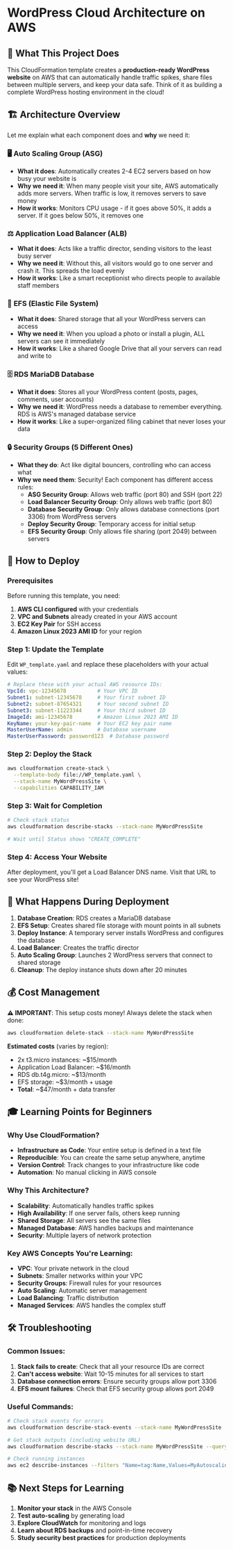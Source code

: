 # WordPress Cloud Architecture on AWS

## 🎯 What This Project Does

This CloudFormation template creates a **production-ready WordPress website** on AWS that can automatically handle traffic spikes, share files between multiple servers, and keep your data safe. Think of it as building a complete WordPress hosting environment in the cloud!

## 🏗️ Architecture Overview

Let me explain what each component does and **why** we need it:

### 🖥️ **Auto Scaling Group (ASG)**
- **What it does**: Automatically creates 2-4 EC2 servers based on how busy your website is
- **Why we need it**: When many people visit your site, AWS automatically adds more servers. When traffic is low, it removes servers to save money
- **How it works**: Monitors CPU usage - if it goes above 50%, it adds a server. If it goes below 50%, it removes one

### ⚖️ **Application Load Balancer (ALB)**
- **What it does**: Acts like a traffic director, sending visitors to the least busy server
- **Why we need it**: Without this, all visitors would go to one server and crash it. This spreads the load evenly
- **How it works**: Like a smart receptionist who directs people to available staff members

### 📁 **EFS (Elastic File System)**
- **What it does**: Shared storage that all your WordPress servers can access
- **Why we need it**: When you upload a photo or install a plugin, ALL servers can see it immediately
- **How it works**: Like a shared Google Drive that all your servers can read and write to

### 🗄️ **RDS MariaDB Database**
- **What it does**: Stores all your WordPress content (posts, pages, comments, user accounts)
- **Why we need it**: WordPress needs a database to remember everything. RDS is AWS's managed database service
- **How it works**: Like a super-organized filing cabinet that never loses your data

### 🔒 **Security Groups (5 Different Ones)**
- **What they do**: Act like digital bouncers, controlling who can access what
- **Why we need them**: Security! Each component has different access rules:
  - **ASG Security Group**: Allows web traffic (port 80) and SSH (port 22)
  - **Load Balancer Security Group**: Only allows web traffic (port 80)
  - **Database Security Group**: Only allows database connections (port 3306) from WordPress servers
  - **Deploy Security Group**: Temporary access for initial setup
  - **EFS Security Group**: Only allows file sharing (port 2049) between servers

## 🚀 How to Deploy

### Prerequisites
Before running this template, you need:
1. **AWS CLI configured** with your credentials
2. **VPC and Subnets** already created in your AWS account
3. **EC2 Key Pair** for SSH access
4. **Amazon Linux 2023 AMI ID** for your region

### Step 1: Update the Template
Edit `WP_template.yaml` and replace these placeholders with your actual values:
```yaml
# Replace these with your actual AWS resource IDs:
VpcId: vpc-12345678          # Your VPC ID
Subnet1: subnet-12345678     # Your first subnet ID
Subnet2: subnet-87654321     # Your second subnet ID  
Subnet3: subnet-11223344     # Your third subnet ID
ImageId: ami-12345678        # Amazon Linux 2023 AMI ID
KeyName: your-key-pair-name  # Your EC2 key pair name
MasterUserName: admin        # Database username
MasterUserPassword: password123  # Database password
```

### Step 2: Deploy the Stack
```bash
aws cloudformation create-stack \
  --template-body file://WP_template.yaml \
  --stack-name MyWordPressSite \
  --capabilities CAPABILITY_IAM
```

### Step 3: Wait for Completion
```bash
# Check stack status
aws cloudformation describe-stacks --stack-name MyWordPressSite

# Wait until Status shows "CREATE_COMPLETE"
```

### Step 4: Access Your Website
After deployment, you'll get a Load Balancer DNS name. Visit that URL to see your WordPress site!

## 🔧 What Happens During Deployment

1. **Database Creation**: RDS creates a MariaDB database
2. **EFS Setup**: Creates shared file storage with mount points in all subnets
3. **Deploy Instance**: A temporary server installs WordPress and configures the database
4. **Load Balancer**: Creates the traffic director
5. **Auto Scaling Group**: Launches 2 WordPress servers that connect to shared storage
6. **Cleanup**: The deploy instance shuts down after 20 minutes

## 💰 Cost Management

**⚠️ IMPORTANT**: This setup costs money! Always delete the stack when done:

```bash
aws cloudformation delete-stack --stack-name MyWordPressSite
```

**Estimated costs** (varies by region):
- 2x t3.micro instances: ~$15/month
- Application Load Balancer: ~$16/month  
- RDS db.t4g.micro: ~$13/month
- EFS storage: ~$3/month + usage
- **Total**: ~$47/month + data transfer

## 🎓 Learning Points for Beginners

### Why Use CloudFormation?
- **Infrastructure as Code**: Your entire setup is defined in a text file
- **Reproducible**: You can create the same setup anywhere, anytime
- **Version Control**: Track changes to your infrastructure like code
- **Automation**: No manual clicking in AWS console

### Why This Architecture?
- **Scalability**: Automatically handles traffic spikes
- **High Availability**: If one server fails, others keep running
- **Shared Storage**: All servers see the same files
- **Managed Database**: AWS handles backups and maintenance
- **Security**: Multiple layers of network protection

### Key AWS Concepts You're Learning:
- **VPC**: Your private network in the cloud
- **Subnets**: Smaller networks within your VPC
- **Security Groups**: Firewall rules for your resources
- **Auto Scaling**: Automatic server management
- **Load Balancing**: Traffic distribution
- **Managed Services**: AWS handles the complex stuff

## 🛠️ Troubleshooting

### Common Issues:
1. **Stack fails to create**: Check that all your resource IDs are correct
2. **Can't access website**: Wait 10-15 minutes for all services to start
3. **Database connection errors**: Ensure security groups allow port 3306
4. **EFS mount failures**: Check that EFS security group allows port 2049

### Useful Commands:
```bash
# Check stack events for errors
aws cloudformation describe-stack-events --stack-name MyWordPressSite

# Get stack outputs (including website URL)
aws cloudformation describe-stacks --stack-name MyWordPressSite --query 'Stacks[0].Outputs'

# Check running instances
aws ec2 describe-instances --filters "Name=tag:Name,Values=MyAutoscalingGroup-Instance"
```

## 📚 Next Steps for Learning

1. **Monitor your stack** in the AWS Console
2. **Test auto-scaling** by generating load
3. **Explore CloudWatch** for monitoring and logs
4. **Learn about RDS backups** and point-in-time recovery
5. **Study security best practices** for production deployments



